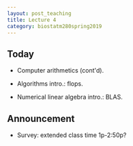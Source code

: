 ```yaml
---
layout: post_teaching
title: Lecture 4
category: biostatm280spring2019
---
```


## Today

* Computer arithmetics (cont'd).

* Algorithms intro.: flops.

* Numerical linear algebra intro.: BLAS.

## Announcement

* Survey: extended class time 1p-2:50p?

